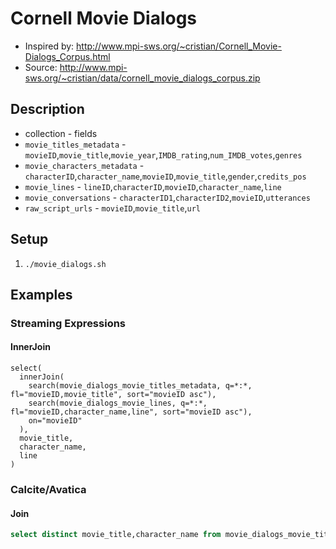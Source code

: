 # Cornell Movie Dialogs

* Inspired by: http://www.mpi-sws.org/~cristian/Cornell_Movie-Dialogs_Corpus.html
* Source: http://www.mpi-sws.org/~cristian/data/cornell_movie_dialogs_corpus.zip

## Description

* collection - fields
* `movie_titles_metadata` - `movieID`,`movie_title`,`movie_year`,`IMDB_rating`,`num_IMDB_votes`,`genres`
* `movie_characters_metadata` - `characterID`,`character_name`,`movieID`,`movie_title`,`gender`,`credits_pos`
* `movie_lines` - `lineID`,`characterID`,`movieID`,`character_name`,`line`
* `movie_conversations` - `characterID1`,`characterID2`,`movieID`,`utterances`
* `raw_script_urls` - `movieID`,`movie_title`,`url`

## Setup
1. `./movie_dialogs.sh`

## Examples
### Streaming Expressions
#### InnerJoin
```
select(
  innerJoin(
    search(movie_dialogs_movie_titles_metadata, q=*:*, fl="movieID,movie_title", sort="movieID asc"),
    search(movie_dialogs_movie_lines, q=*:*, fl="movieID,character_name,line", sort="movieID asc"),
    on="movieID"
  ),
  movie_title,
  character_name,
  line
)
```
### Calcite/Avatica
#### Join
```sql
select distinct movie_title,character_name from movie_dialogs_movie_titles_metadata a join movie_dialogs_movie_lines b on a.movieID=b.movieID order by movie_title
```